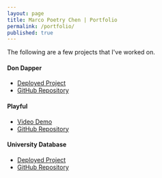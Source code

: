 ```yaml
---
layout: page
title: Marco Poetry Chen | Portfolio
permalink: /portfolio/
published: true
---
```


<div class="portfolio">
  <p>
    The following are a few projects that I've worked on.
  </p>
  <h4>Don Dapper</h4>
  <ul>
    <li>
      <a href="https://dondapper.herokuapp.com">Deployed Project</a>
    </li>
    <li>
      <a href="https://github.com/biny235/GraceShopper">GitHub Repository</a>
    </li>
  </ul>
  <h4>Playful</h4>
  <ul>
    <li>
      <a href="https://streamable.com/y3y6b">Video Demo</a>
    </li>
    <li>
      <a href="https://github.com/marcopchen/playful">GitHub Repository</a>
    </li>
  </ul>
  <h4>University Database</h4>
  <ul>
    <li>
      <a href="https://student-campus-database.herokuapp.com">Deployed Project</a>
    </li>
    <li>
      <a href="https://github.com/marcopchen/senior-enrichment">GitHub Repository</a>
    </li>
  </ul>
</div>

